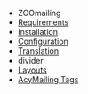 - ZOOmailing
- [Requirements](ZOOmailing/requirements.md)
- [Installation](ZOOmailing/installation.md)
- [Configuration](ZOOmailing/configuration.md)
- [Translation](ZOOmailing/translation.md)
- divider
- [Layouts](ZOOmailing/layouts.md)
- [AcyMailing Tags](ZOOmailing/acymailing_tags.md)